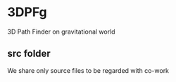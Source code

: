 # 3DPFg
3D Path Finder on gravitational world

## src folder
We share only source files to be regarded with co-work
